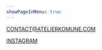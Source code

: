 ```yaml
---
showPageInMenu: true
---
```


[CONTACT@ATELIERKOMUNE.COM](mailto:CONTACT@ATELIERKOMUNE.COM)

[INSTAGRAM](https://www.instagram.com/atelier_komune/)
